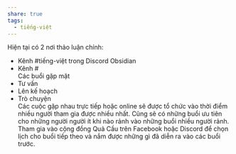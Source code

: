 ```yaml
---  
share: true  
tags:  
  - tiếng-việt  
---  
```

  
  
Hiện tại có 2 nơi thảo luận chính:  
- Kênh #tiếng-việt trong Discord Obsidian  
- Kênh #  
Các buổi gặp mặt  
- Tư vấn  
- Lên kế hoạch  
- Trò chuyện  
Các cuộc gặp nhau trực tiếp hoặc online sẽ được tổ chức vào thời điểm nhiều người tham gia được nhiều nhất. Cũng sẽ có những buổi ưu tiên cho những người người ít khi nào rảnh vào những buổi nhiều người rảnh. Tham gia vào cộng đồng Quả Cầu trên Facebook hoặc Discord để chọn lịch cho buổi tiếp theo và nắm được những gì đã diễn ra vào các buổi trước.